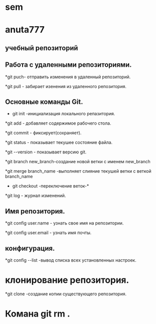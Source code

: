 ﻿# sem
# anuta777
## учебный репозиторий
## Работа с удаленными репозиториями.
*git  puch- отправить изменения в удаленный репозиторий.

*git pull - забирает изенения из удаленного репозитория. 

## Основные команды Git.
 * git init -инициализация локального репазитория.

 *git add - добавляет содержимое рабочего стола.

 *git commit - фиксирует(сохраняет). 

 *git status - показывает текушее состояние файла.

 *git --version - показывает версию git.

 *git branch new_branch-создание новой ветки с именем new_branch

 *git merge branch_name -выполняет слияние текушей ветки с веткой branch_name

 - git checkout -переключение веток-*

 *git log - журнал изменений.
## Имя репозитория.
*git config user.name - узнать свое имя на репозитории.

*git config user.email - узнать имя почты.
## конфигурация.
*git config --list -вывод списка всех установленных настроек.
# клонирование репозитория.
*git clone<url> -создание копии существующего репозитория.
# Комана git rm .
